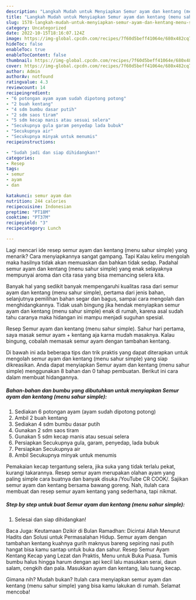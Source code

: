 ```yaml
---
description: "Langkah Mudah untuk Menyiapkan Semur ayam dan kentang (menu sahur simple) yang Bikin Ngiler"
title: "Langkah Mudah untuk Menyiapkan Semur ayam dan kentang (menu sahur simple) yang Bikin Ngiler"
slug: 1578-langkah-mudah-untuk-menyiapkan-semur-ayam-dan-kentang-menu-sahur-simple-yang-bikin-ngiler
category: Uncategorized
date: 2022-10-15T18:16:07.124Z
image: https://img-global.cpcdn.com/recipes/7f60d5beff41064e/680x482cq70/semur-ayam-dan-kentang-menu-sahur-simple-foto-resep-utama.jpg
hideToc: false
enableToc: true
enableTocContent: false
thumbnail: https://img-global.cpcdn.com/recipes/7f60d5beff41064e/680x482cq70/semur-ayam-dan-kentang-menu-sahur-simple-foto-resep-utama.jpg
cover: https://img-global.cpcdn.com/recipes/7f60d5beff41064e/680x482cq70/semur-ayam-dan-kentang-menu-sahur-simple-foto-resep-utama.jpg
author: Admin
authorAv: notfound
ratingvalue: 4.3
reviewcount: 14
recipeingredient:
- "6 potongan ayam ayam sudah dipotong potong"
- "2 buah kentang"
- "4 sdm bumbu dasar putih"
- "2 sdm saos tiram"
- "5 sdm kecap manis atau sesuai selera"
- "Secukupnya gula garam penyedap lada bubuk"
- "Secukupnya air"
- "Secukupnya minyak untuk menumis"
recipeinstructions:

- "Sudah jadi dan siap dihidangkan!"
categories:
- Resep
tags:
- semur
- ayam
- dan

katakunci: semur ayam dan 
nutrition: 244 calories
recipecuisine: Indonesian
preptime: "PT18M"
cooktime: "PT37M"
recipeyield: "3"
recipecategory: Lunch

---
```



Lagi mencari ide resep semur ayam dan kentang (menu sahur simple) yang menarik? Cara menyiapkannya sangat gampang. Tapi Kalau keliru mengolah maka hasilnya tidak akan memuaskan dan bahkan tidak sedap. Padahal semur ayam dan kentang (menu sahur simple) yang enak selayaknya mempunyai aroma dan cita rasa yang bisa memancing selera kita.


Banyak hal yang sedikit banyak mempengaruhi kualitas rasa dari semur ayam dan kentang (menu sahur simple), pertama dari jenis bahan, selanjutnya pemilihan bahan segar dan bagus, sampai cara mengolah dan menghidangkannya. Tidak usah bingung jika hendak menyiapkan semur ayam dan kentang (menu sahur simple) enak di rumah, karena asal sudah tahu caranya maka hidangan ini mampu menjadi suguhan spesial.

Resep Semur ayam dan kentang (menu sahur simple). Sahur hari pertama, saya masak semur ayam + kentang aja karna mudah masaknya. Kalau bingung, cobalah memasak semur ayam dengan tambahan kentang.


Di bawah ini ada beberapa tips dan trik praktis yang dapat diterapkan untuk mengolah semur ayam dan kentang (menu sahur simple) yang siap dikreasikan. Anda dapat menyiapkan Semur ayam dan kentang (menu sahur simple) menggunakan 8 bahan dan 0 tahap pembuatan. Berikut ini cara dalam membuat hidangannya.

<!--inarticleads1-->

##### Bahan-bahan dan bumbu yang dibutuhkan untuk menyiapkan Semur ayam dan kentang (menu sahur simple):

1. Sediakan 6 potongan ayam (ayam sudah dipotong potong)
1. Ambil 2 buah kentang
1. Sediakan 4 sdm bumbu dasar putih
1. Gunakan 2 sdm saos tiram
1. Gunakan 5 sdm kecap manis atau sesuai selera
1. Persiapkan Secukupnya gula, garam, penyedap, lada bubuk
1. Persiapkan Secukupnya air
1. Ambil Secukupnya minyak untuk menumis


Pemakaian kecap tergantung selera, jika suka yang tidak terlalu pekat, kurangi takarannya. Resep semur ayam merupakan olahan ayam yang paling simple cara buatnya dan banyak disuka /YouTube CR COOK/. Sajikan semur ayam dan kentang bersama bawang goreng. Nah, itulah cara membuat dan resep semur ayam kentang yang sederhana, tapi nikmat. 

<!--inarticleads2-->

##### Step by step untuk buat Semur ayam dan kentang (menu sahur simple):


1. Selesai dan siap dihidangkan!

Baca Juga: Keutamaan Dzikir di Bulan Ramadhan: Dicintai Allah Menurut Hadits dan Solusi untuk Permasalahan Hidup. Semur ayam dengan tambahan kentang kuahnya gurih maknyus bareng sepiring nasi putih hangat bisa kamu santap untuk buka dan sahur. Resep Semur Ayam Kentang Kecap yang Lezat dan Praktis, Menu untuk Buka Puasa. Tumis bumbu halus hingga harum dengan api kecil lalu masukkan serai, daun salam, cengkih dan pala. Masukkan ayam dan kentang, lalu tuang kecap. 

Gimana nih? Mudah bukan? Itulah cara menyiapkan semur ayam dan kentang (menu sahur simple) yang bisa kamu lakukan di rumah. Selamat mencoba!
